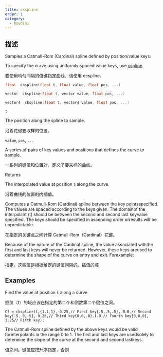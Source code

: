 ```yaml
---
title: ckspline
order: 1
category:
  - houdini
---
```

    
## 描述

Samples a Catmull-Rom (Cardinal) spline defined by position/value keys.

To specify the curve using uniformly spaced value keys, use
[cspline](cspline.html "Samples a Catmull-Rom (Cardinal) spline defined by
uniformly spaced keys.").

要使用均匀间隔的值键指定曲线，请使用 ecspline。

```c
float  ckspline(float t, float value, float pos, ...)
```

```c
vector  ckspline(float t, vector value, float pos, ...)
```

```c
vector4  ckspline(float t, vector4 value, float pos, ...)
```

`t`

The position along the spline to sample.

沿着花键要取样的位置。

`value`, `pos`, `...`

A series of pairs of key values and positions that defines the curve to
sample.

一系列的键值和位置对，定义了要采样的曲线。

Returns

The interpolated value at position `t` along the curve.

沿着曲线的位置的内插值。

Computes a Catmull-Rom (Cardinal) spline between the key pointsspecified. The
values are spaced according to the keys given. The domainof the interpolant
(t) should be between the second and second last keyvalue specified. The keys
should be specified in ascending order orresults will be unpredictable.

在指定的关键点之间计算 Catmull-Rom（Cardinal）花键。

Because of the nature of the Cardinal spline, the value associated withthe
first and last keys will never be returned. However, these keys areused to
determine the shape of the curve on entry and exit. Forexample:

指定。这些值是根据给定的键值间隔的。插值的域

## Examples

Find the value at position `t` along a curve

插值（t）的域应该在指定的第二个和倒数第二个键值之间。

    Cf = ckspline(t,{1,1,1},-0.25,// First key{.5,.5,.5}, 0.0,// Second key{.5, 0,.5}, 0.25,// Third key{0,0,.8},1.0,// Fourth key{0,0,0}, 1.25// Fifth key);

The Catmull-Rom spline defined by the above keys would be valid
forinterpolants in the range 0 to 1. The first and last keys are usedsolely to
determine the slope of the curve at the second and second lastkeys.

值之间。键值应按升序指定，否则
